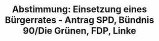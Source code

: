 ---
abstimmung:
  abstimmung: 1
  bundestagssitzung: 102
  datum: 10. Mai 2023
  legislaturperiode: 20
categories:
- Todo
data:
- title: Abstimmungsergebnis 20230510_1.pdf
  url: /res/2025-btw/abstimmungsergebnisse/20230510_1.pdf
- title: Abstimmungsergebnis 20230510_1_xls.xlsx
  url: /res/2025-btw/abstimmungsergebnisse/20230510_1_xls.xlsx
- title: Abstimmungsergebnis 20230510_1_xls.csv
  url: /res/2025-btw/abstimmungsergebnisse_csv/20230510_1_xls.csv
documents:
- local: /res/2025-btw/drucksachen/2006709.pdf
  summary: '### Antrag der Fraktionen SPD, BÜNDNIS 90/DIE GRÜNEN, FDP und DIE LINKE.


    Einsetzung eines Bürgerrates zum Thema Ernährung im Wandel.  Der Antrag fordert
    die Einsetzung eines Bürgerrates, um die Perspektive der Bürger*innen in die politische
    Debatte einzubringen und Maßnahmen für eine gesündere und nachhaltigere Ernährung
    zu identifizieren.


    **Kernpunkte und Ziele:**


    * Einsetzung eines Bürgerrates „Ernährung im Wandel“

    * Einbringung der Bürgerperspektive in die politische Debatte

    * Identifizierung von Maßnahmen für eine gesündere und nachhaltigere Ernährung

    * Untersuchung der Rolle des Staates im Spannungsfeld individueller Freiheit und
    gesellschaftlicher Verantwortung

    * Entwicklung von Handlungsempfehlungen für den Deutschen Bundestag'
  title: Drucksache 20/6709
  url: https://dserver.bundestag.de/btd/20/067/2006709.pdf
ergebnis:
  AfD:
    enthaltung: 0
    gesamt: 78
    ja: 0
    nein: 65
    nichtabgegeben: 13
    ungueltig: 0
  Bündnis 90/Die Grünen:
    enthaltung: 0
    gesamt: 118
    ja: 106
    nein: 0
    nichtabgegeben: 12
    ungueltig: 0
  CDU/CSU:
    enthaltung: 5
    gesamt: 197
    ja: 0
    nein: 182
    nichtabgegeben: 10
    ungueltig: 0
  Die Linke:
    enthaltung: 0
    gesamt: 39
    ja: 30
    nein: 0
    nichtabgegeben: 9
    ungueltig: 0
  FDP:
    enthaltung: 7
    gesamt: 92
    ja: 76
    nein: 0
    nichtabgegeben: 9
    ungueltig: 0
  Fraktionslos:
    enthaltung: 0
    gesamt: 6
    ja: 1
    nein: 4
    nichtabgegeben: 1
    ungueltig: 0
  SPD:
    enthaltung: 0
    gesamt: 205
    ja: 189
    nein: 0
    nichtabgegeben: 16
    ungueltig: 0
layout: abstimmung
links:
- title: Link zu bundestag.de
  url: https://www.bundestag.de/parlament/plenum/abstimmung/abstimmung?id=848
preview: 'Deutscher Bundestag


  102. Sitzung des Deutschen Bundestages

  am Mittwoch, 10. Mai 2023


  Endgültiges Ergebnis der Namentlichen Abstimmung Nr. 1


  Antrag der Fraktion SPD, BÜNDNIS 90/DIE GRÜNEN, FDP und DIE LINKE.

  Einsetzung eines Bürgerrates "Ernährung im Wandel: Zwischen Privatangelegenheit
  und

  staatlichen Aufgaben"

  - Drucksache 20/6709 -'
tags:
- Todo
title: 'Abstimmung: Einsetzung eines Bürgerrates - Antrag SPD, Bündnis 90/Die Grünen,
  FDP, Linke'
---